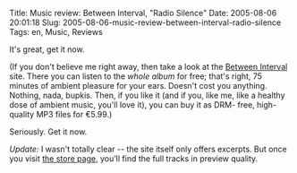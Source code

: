 Title: Music review: Between Interval, "Radio Silence"
Date: 2005-08-06 20:01:18
Slug: 2005-08-06-music-review-between-interval-radio-silence
Tags: en, Music, Reviews


It's great, get it now.

(If you don't believe me right away, then take a look at the [Between
Interval][1] site. There you can listen to the _whole album_ for free; that's
right, 75 minutes of ambient pleasure for your ears. Doesn't cost you
anything. Nothing, nada, bupkis. Then, if you like it (and if you, like me,
like a healthy dose of ambient music, you'll love it), you can buy it as DRM-
free, high-quality MP3 files for €5.99.)

Seriously. Get it now.

_Update:_ I wasn't totally clear -- the site itself only offers excerpts. But
once you visit [the store page][2], you'll find the full tracks in preview
quality.

   [1]: http://neuro.web.surftown.se/stefan/betweeninterval/radio_silence.php
   [2]: http://www.musicdock.net/shop/showRelease.do?shop=3493&id=3494
